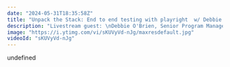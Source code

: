 ```yaml
---
date: "2024-05-31T18:35:58Z"
title: "Unpack the Stack: End to end testing with playright  w/ Debbie O'Brien from Microsoft"
description: "Livestream guest: \nDebbie O'Brien, Senior Program Manager at Microsoft advocating for Playwright Testing\nhttps://twitter.com/debs_obrien\nhttps://twitter.com/playwrightweb\nhttps://twitter.com/Microsoft\n\nLivestream Host: Tim Benniks \nhttps://twitter.com/timbenniks\nhttps://www.linkedin.com/in/timbenniks/\n\nJoin us on Discord at https://uniform.to/discord\n\nFollow us on:\nFacebook: https://www.facebook.com/people/Uniform/\nTwitter: https://twitter.com/UniformDev \nLinkedIn: https://www.linkedin.com/company/uniformdev \nInstagram: https://www.instagram.com/uniform.dev/"
image: "https://i.ytimg.com/vi/sKUVyVd-nJg/maxresdefault.jpg"
videoId: "sKUVyVd-nJg"
---
```


undefined